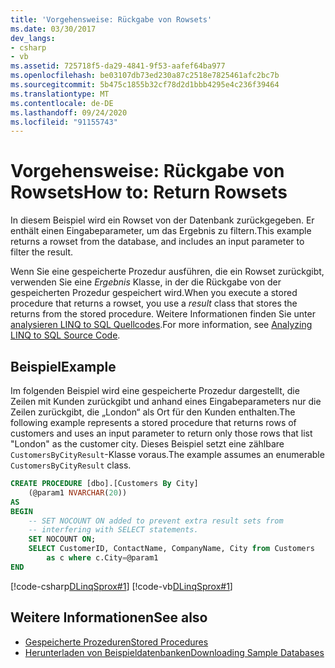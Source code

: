 ```yaml
---
title: 'Vorgehensweise: Rückgabe von Rowsets'
ms.date: 03/30/2017
dev_langs:
- csharp
- vb
ms.assetid: 725718f5-da29-4841-9f53-aafef64ba977
ms.openlocfilehash: be03107db73ed230a87c2518e7825461afc2bc7b
ms.sourcegitcommit: 5b475c1855b32cf78d2d1bbb4295e4c236f39464
ms.translationtype: MT
ms.contentlocale: de-DE
ms.lasthandoff: 09/24/2020
ms.locfileid: "91155743"
---
```

# <a name="how-to-return-rowsets"></a><span data-ttu-id="39bd2-102">Vorgehensweise: Rückgabe von Rowsets</span><span class="sxs-lookup"><span data-stu-id="39bd2-102">How to: Return Rowsets</span></span>

<span data-ttu-id="39bd2-103">In diesem Beispiel wird ein Rowset von der Datenbank zurückgegeben. Er enthält einen Eingabeparameter, um das Ergebnis zu filtern.</span><span class="sxs-lookup"><span data-stu-id="39bd2-103">This example returns a rowset from the database, and includes an input parameter to filter the result.</span></span>  
  
 <span data-ttu-id="39bd2-104">Wenn Sie eine gespeicherte Prozedur ausführen, die ein Rowset zurückgibt, verwenden Sie eine *Ergebnis* Klasse, in der die Rückgabe von der gespeicherten Prozedur gespeichert wird.</span><span class="sxs-lookup"><span data-stu-id="39bd2-104">When you execute a stored procedure that returns a rowset, you use a *result* class that stores the returns from the stored procedure.</span></span> <span data-ttu-id="39bd2-105">Weitere Informationen finden Sie unter [analysieren LINQ to SQL Quellcodes](analyzing-linq-to-sql-source-code.md).</span><span class="sxs-lookup"><span data-stu-id="39bd2-105">For more information, see [Analyzing LINQ to SQL Source Code](analyzing-linq-to-sql-source-code.md).</span></span>  
  
## <a name="example"></a><span data-ttu-id="39bd2-106">Beispiel</span><span class="sxs-lookup"><span data-stu-id="39bd2-106">Example</span></span>  

 <span data-ttu-id="39bd2-107">Im folgenden Beispiel wird eine gespeicherte Prozedur dargestellt, die Zeilen mit Kunden zurückgibt und anhand eines Eingabeparameters nur die Zeilen zurückgibt, die „London“ als Ort für den Kunden enthalten.</span><span class="sxs-lookup"><span data-stu-id="39bd2-107">The following example represents a stored procedure that returns rows of customers and uses an input parameter to return only those rows that list "London" as the customer city.</span></span> <span data-ttu-id="39bd2-108">Dieses Beispiel setzt eine zählbare `CustomersByCityResult`-Klasse voraus.</span><span class="sxs-lookup"><span data-stu-id="39bd2-108">The example assumes an enumerable `CustomersByCityResult` class.</span></span>  
  
```sql  
CREATE PROCEDURE [dbo].[Customers By City]  
    (@param1 NVARCHAR(20))  
AS  
BEGIN  
    -- SET NOCOUNT ON added to prevent extra result sets from  
    -- interfering with SELECT statements.  
    SET NOCOUNT ON;  
    SELECT CustomerID, ContactName, CompanyName, City from Customers  
        as c where c.City=@param1  
END  
```  
  
 [!code-csharp[DLinqSprox#1](../../../../../../samples/snippets/csharp/VS_Snippets_Data/DLinqSprox/cs/northwind-sprox.cs#1)]
 [!code-vb[DLinqSprox#1](../../../../../../samples/snippets/visualbasic/VS_Snippets_Data/DLinqSprox/vb/northwind-sprox.vb#1)]  
  
## <a name="see-also"></a><span data-ttu-id="39bd2-109">Weitere Informationen</span><span class="sxs-lookup"><span data-stu-id="39bd2-109">See also</span></span>

- [<span data-ttu-id="39bd2-110">Gespeicherte Prozeduren</span><span class="sxs-lookup"><span data-stu-id="39bd2-110">Stored Procedures</span></span>](stored-procedures.md)
- [<span data-ttu-id="39bd2-111">Herunterladen von Beispieldatenbanken</span><span class="sxs-lookup"><span data-stu-id="39bd2-111">Downloading Sample Databases</span></span>](downloading-sample-databases.md)
